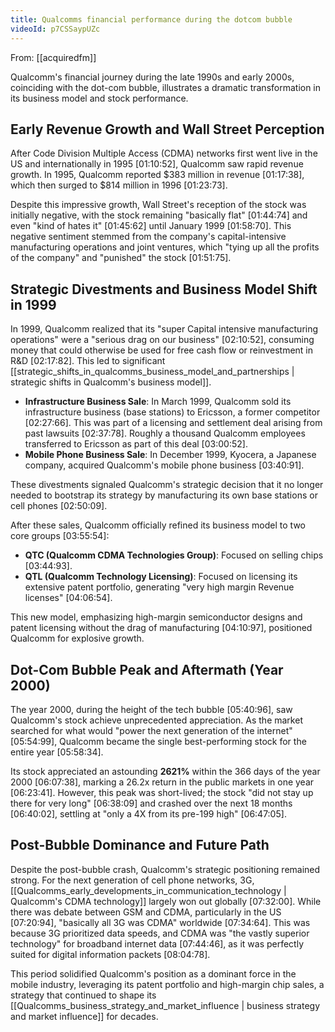 ```yaml
---
title: Qualcomms financial performance during the dotcom bubble
videoId: p7CSSaypUZc
---
```


From: [[acquiredfm]] <br/> 

Qualcomm's financial journey during the late 1990s and early 2000s, coinciding with the dot-com bubble, illustrates a dramatic transformation in its business model and stock performance.

## Early Revenue Growth and Wall Street Perception

After Code Division Multiple Access (CDMA) networks first went live in the US and internationally in 1995 <a class="yt-timestamp" data-t="01:10:52">[01:10:52]</a>, Qualcomm saw rapid revenue growth. In 1995, Qualcomm reported $383 million in revenue <a class="yt-timestamp" data-t="01:17:38">[01:17:38]</a>, which then surged to $814 million in 1996 <a class="yt-timestamp" data-t="01:23:73">[01:23:73]</a>.

Despite this impressive growth, Wall Street's reception of the stock was initially negative, with the stock remaining "basically flat" <a class="yt-timestamp" data-t="01:44:74">[01:44:74]</a> and even "kind of hates it" <a class="yt-timestamp" data-t="01:45:62">[01:45:62]</a> until January 1999 <a class="yt-timestamp" data-t="01:58:70">[01:58:70]</a>. This negative sentiment stemmed from the company's capital-intensive manufacturing operations and joint ventures, which "tying up all the profits of the company" and "punished" the stock <a class="yt-timestamp" data-t="01:51:75">[01:51:75]</a>.

## Strategic Divestments and Business Model Shift in 1999

In 1999, Qualcomm realized that its "super Capital intensive manufacturing operations" were a "serious drag on our business" <a class="yt-timestamp" data-t="02:10:52">[02:10:52]</a>, consuming money that could otherwise be used for free cash flow or reinvestment in R&D <a class="yt-timestamp" data-t="02:17:82">[02:17:82]</a>. This led to significant [[strategic_shifts_in_qualcomms_business_model_and_partnerships | strategic shifts in Qualcomm's business model]].

*   **Infrastructure Business Sale**: In March 1999, Qualcomm sold its infrastructure business (base stations) to Ericsson, a former competitor <a class="yt-timestamp" data-t="02:27:66">[02:27:66]</a>. This was part of a licensing and settlement deal arising from past lawsuits <a class="yt-timestamp" data-t="02:37:78">[02:37:78]</a>. Roughly a thousand Qualcomm employees transferred to Ericsson as part of this deal <a class="yt-timestamp" data-t="03:00:52">[03:00:52]</a>.
*   **Mobile Phone Business Sale**: In December 1999, Kyocera, a Japanese company, acquired Qualcomm's mobile phone business <a class="yt-timestamp" data-t="03:40:91">[03:40:91]</a>.

These divestments signaled Qualcomm's strategic decision that it no longer needed to bootstrap its strategy by manufacturing its own base stations or cell phones <a class="yt-timestamp" data-t="02:50:09">[02:50:09]</a>.

After these sales, Qualcomm officially refined its business model to two core groups <a class="yt-timestamp" data-t="03:55:54">[03:55:54]</a>:
*   **QTC (Qualcomm CDMA Technologies Group)**: Focused on selling chips <a class="yt-timestamp" data-t="03:44:93">[03:44:93]</a>.
*   **QTL (Qualcomm Technology Licensing)**: Focused on licensing its extensive patent portfolio, generating "very high margin Revenue licenses" <a class="yt-timestamp" data-t="04:06:54">[04:06:54]</a>.

This new model, emphasizing high-margin semiconductor designs and patent licensing without the drag of manufacturing <a class="yt-timestamp" data-t="04:10:97">[04:10:97]</a>, positioned Qualcomm for explosive growth.

## Dot-Com Bubble Peak and Aftermath (Year 2000)

The year 2000, during the height of the tech bubble <a class="yt-timestamp" data-t="05:40:96">[05:40:96]</a>, saw Qualcomm's stock achieve unprecedented appreciation. As the market searched for what would "power the next generation of the internet" <a class="yt-timestamp" data-t="05:54:99">[05:54:99]</a>, Qualcomm became the single best-performing stock for the entire year <a class="yt-timestamp" data-t="05:58:34">[05:58:34]</a>.

Its stock appreciated an astounding **2621%** within the 366 days of the year 2000 <a class="yt-timestamp" data-t="06:07:38">[06:07:38]</a>, marking a 26.2x return in the public markets in one year <a class="yt-timestamp" data-t="06:23:41">[06:23:41]</a>. However, this peak was short-lived; the stock "did not stay up there for very long" <a class="yt-timestamp" data-t="06:38:09">[06:38:09]</a> and crashed over the next 18 months <a class="yt-timestamp" data-t="06:40:02">[06:40:02]</a>, settling at "only a 4X from its pre-199 high" <a class="yt-timestamp" data-t="06:47:05">[06:47:05]</a>.

## Post-Bubble Dominance and Future Path

Despite the post-bubble crash, Qualcomm's strategic positioning remained strong. For the next generation of cell phone networks, 3G, [[Qualcomms_early_developments_in_communication_technology | Qualcomm's CDMA technology]] largely won out globally <a class="yt-timestamp" data-t="07:32:00">[07:32:00]</a>. While there was debate between GSM and CDMA, particularly in the US <a class="yt-timestamp" data-t="07:20:94">[07:20:94]</a>, "basically all 3G was CDMA" worldwide <a class="yt-timestamp" data-t="07:34:64">[07:34:64]</a>. This was because 3G prioritized data speeds, and CDMA was "the vastly superior technology" for broadband internet data <a class="yt-timestamp" data-t="07:44:46">[07:44:46]</a>, as it was perfectly suited for digital information packets <a class="yt-timestamp" data-t="08:04:78">[08:04:78]</a>.

This period solidified Qualcomm's position as a dominant force in the mobile industry, leveraging its patent portfolio and high-margin chip sales, a strategy that continued to shape its [[Qualcomms_business_strategy_and_market_influence | business strategy and market influence]] for decades.